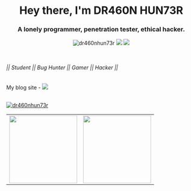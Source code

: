 
<h1 align="center">Hey there, I'm DR460N HUN73R</h1>
<h3 align="center">A lonely programmer, penetration tester, ethical hacker.</h3>

<p align="center"> <img src="https://komarev.com/ghpvc/?username=dr460nhun73r&label=Profile%20views&color=0e75b6&style=flat" alt="dr460nhun73r" />
<a href="https://dr460nhun73r.com"><img src="https://img.shields.io/badge/Portfolio-dr460nhun73r.com-red"></a>
<a href="https://twitter.com/dr460nhun73r"><img src="https://img.shields.io/twitter/follow/dr460nhun73r.svg?logo=twitter"></a>


</p>

<br><br>*|| Student || Bug Hunter || Gamer || Hacker ||*<br><br><br>My blog site - <a href="https://dr460nhun73r.blogspot.com/"><img src="https://img.shields.io/badge/Blog-dr460nhun73r.blogspot.com-red">




##
<p>
<a href="https://github.com/dr460nhun73r">
  <table>
    <tr>
      <td>
  <img height="180em" src="https://github-readme-stats.vercel.app/api?username=dr460nhun73r&theme=highcontrast&hide_border=false&include_all_commits=true&count_private=true" />
      </td>
      <td>
  <img height="180em" src="https://github-readme-streak-stats.herokuapp.com/?user=dr460nhun73r&theme=highcontrast&hide_border=false" />
      </td>
    </tr>
    <tr>
      <a href="https://github.com/dr460nhun73r"><img title="dr460nhun73r" src="https://github-readme-stats.vercel.app/api/top-langs/?username=dr460nhun73r&layout=compact&theme=highcontrast"></a>
    </tr>
  </table>
</a>
</p>











